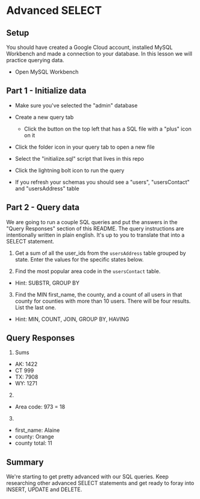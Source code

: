 # Advanced SELECT

## Setup

You should have created a Google Cloud account, installed MySQL Workbench and made a connection to your database. In this lesson we will practice querying data.

* Open MySQL Workbench

## Part 1 - Initialize data

* Make sure you've selected the "admin" database

* Create a new query tab
  * Click the button on the top left that has a SQL file with a "plus" icon on it

* Click the folder icon in your query tab to open a new file

* Select the "initialize.sql" script that lives in this repo

* Click the lightning bolt icon to run the query

* If you refresh your schemas you should see a "users", "usersContact" and "usersAddress" table

## Part 2 - Query data

We are going to run a couple SQL queries and put the answers in the "Query Responses" section of this README. The query instructions are intentionally written in plain english. It's up to you to translate that into a SELECT statement.

1. Get a sum of all the user_ids from the `usersAddress` table grouped by state. Enter the values for the specific states below.

2. Find the most popular area code in the `usersContact` table. 
  * Hint: SUBSTR, GROUP BY

3. Find the MIN first_name, the county, and a count of all users in that county for counties with more than 10 users. There will be four results. List the last one. 
  * Hint: MIN, COUNT, JOIN, GROUP BY, HAVING


## Query Responses
<!-- SELECT sum(user_id), state FROM usersaddress GROUP BY state -->
1. Sums
  * AK: 1422
  * CT 999
  * TX: 7908
  * WY: 1271

2.
<!-- SELECT
SUBSTR(phone1, 1, 3),
COUNT(SUBSTR(phone1, 1,3)) AS Amount
FROM usersContact
GROUP BY SUBSTR(phone1, 1, 3)
ORDER BY Amount DESC -->
  * Area code: 973 = 18

3.
<!-- SELECT
MIN(users.first_name) as userName,
usersAddress.county as County,
COUNT(usersAddress.id) as Users
FROM users
JOIN usersAddress
WHERE users.id = usersAddress.user_id
GROUP BY County
HAVING Users > 10 -->
  * first_name: Alaine 
  * county: Orange
  * county total: 11


## Summary

We're starting to get pretty advanced with our SQL queries. Keep researching other advanced SELECT statements and get ready to foray into INSERT, UPDATE and DELETE.